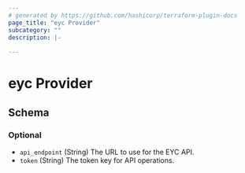 ```yaml
---
# generated by https://github.com/hashicorp/terraform-plugin-docs
page_title: "eyc Provider"
subcategory: ""
description: |-
  
---
```


# eyc Provider





<!-- schema generated by tfplugindocs -->
## Schema

### Optional

- `api_endpoint` (String) The URL to use for the EYC API.
- `token` (String) The token key for API operations.
